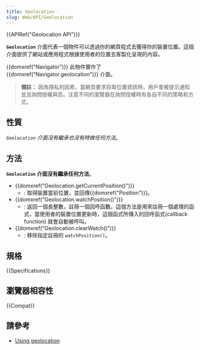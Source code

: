 ```yaml
---
title: Geolocation
slug: Web/API/Geolocation
---
```


{{APIRef("Geolocation API")}}

**`Geolocation`** 介面代表一個物件可以透過你的網頁程式去獲得你的裝置位置。這個介面提供了網站或應用程式根據使用者的位置去客製化呈現的內容。

{{domxref("Navigator")}} 此物件實作了 {{domxref("Navigator.geolocation")}} 介面。

> **備註：** 因為隱私的因素，當網頁要求存取位置資訊時，用戶會被提示通知並且詢問授權與否。注意不同的瀏覽器在詢問授權時有各自不同的策略和方式。

## 性質

_`Geolocation` 介面沒有繼承也沒有時做任何方法_。

## 方法

**`Geolocation` 介面沒有繼承任何方法**。

- {{domxref("Geolocation.getCurrentPosition()")}}
  - : 取得裝置當前位置，並回傳{{domxref("Position")}}。
- {{domxref("Geolocation.watchPosition()")}}
  - : 返回一個長整數，註冊一個回呼函數。這個方法是用來註冊一個處理的函式，當使用者的裝置位置更新時，這個函式所傳入的回呼函式(callback function) 就會自動被呼叫。
- {{domxref("Geolocation.clearWatch()")}}
  - : 移除指定註冊的 `watchPosition()`。

## 規格

{{Specifications}}

## 瀏覽器相容性

{{Compat}}

## 請參考

- [Using geolocation](/zh-TW/docs/WebAPI/Using_geolocation)

